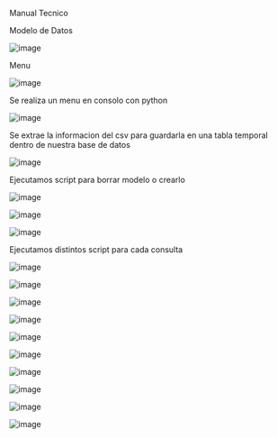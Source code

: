 Manual Tecnico

Modelo de Datos

![image](https://github.com/user-attachments/assets/c6018488-9619-4e72-b09b-4422f84e6782)


Menu

![image](https://github.com/user-attachments/assets/e475cb33-12c1-4597-8c78-b3a6f6a526cf)

Se realiza un menu en consolo con python

![image](https://github.com/user-attachments/assets/81552134-7160-4aff-b51f-acf0bda4a21c)

Se extrae la informacion del csv para guardarla en una tabla temporal dentro de nuestra base de datos

![image](https://github.com/user-attachments/assets/b6e70eb4-7fe8-48a8-8849-f438da3aa3b5)

Ejecutamos script para borrar modelo o crearlo

![image](https://github.com/user-attachments/assets/da3ff9df-8645-4a67-897d-198b934fe8af)

![image](https://github.com/user-attachments/assets/47bac2b6-ac1c-4861-afed-31076af96e24)

![image](https://github.com/user-attachments/assets/361992e2-b12f-4270-b91d-2f4e25d8261a)

Ejecutamos distintos script para cada consulta

![image](https://github.com/user-attachments/assets/9454bb14-7936-4e71-836b-ffc2b8dd5ba3)

![image](https://github.com/user-attachments/assets/ee2ccbbd-79a0-4c81-bdd6-de5ad0b285e3)

![image](https://github.com/user-attachments/assets/6a6918ab-1fd2-4371-8c08-e133d3de929a)

![image](https://github.com/user-attachments/assets/17bc7d95-c5ba-401b-9355-c0c966d53075)

![image](https://github.com/user-attachments/assets/8893038c-723f-4e58-81ef-d53dd59608c1)

![image](https://github.com/user-attachments/assets/8cecae65-0a16-4a2c-b5b6-db44fd27d950)

![image](https://github.com/user-attachments/assets/ff31281f-07a2-45a9-915b-f8868c67aaf2)

![image](https://github.com/user-attachments/assets/55c996b3-8878-4ffa-ac90-d546358fc716)

![image](https://github.com/user-attachments/assets/41697fb5-a2cc-4f33-939a-af803cf84540)

![image](https://github.com/user-attachments/assets/288f5c85-fbb1-4174-ac1a-9ef88299ffc9)



